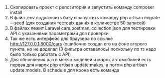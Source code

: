 1. Скопировать проект с репозитория и запустить команду composer install
2. В файл .env подключить базу и запустить команду php artisan migrate --seed (для создания тестовіх данніх в количестве 50 записей)
3. В файлах лежит Laravel cars.postman_collection.json для тестировки API с указаннвми параметрами для проверки
4. Так же есть интерфейс для браузера по ссылке http://127.0.0.1:8000/cars (ошибочно создал его на фоне второго пункта, но не доделал (3 фильтра оставалось) поскольку по тз надо было только работать с API)
5. Для обновления раз в месяц моделей и марок автомобилей есть первая для марок php artisan update:makes, а потом php artisan update:models. В schedule для крона есть команда
